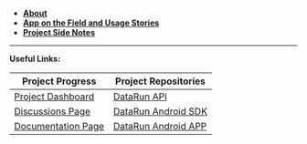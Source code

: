 - **[About](https://github.com/orgs/DataRun-ye/discussions/16)**
- **[App on the Field and Usage Stories](https://github.com/DataRun-ye/.github/wiki/App-on-the-field)**
- **[Project Side Notes](https://shadowed-duke-071.notion.site/114478a2374e80e79e2fe953e8239433?v=114478a2374e80b1b43d000c74357d29)**

---

**Useful Links:**

| **Project Progress** | **Project Repositories** |
| --- | --- |
| [Project Dashboard](https://github.com/orgs/DataRun-ye/projects/1/views/1?pane=info) | [DataRun API](https://github.com/DataRun-ye/data-run-api) |
| [Discussions Page](https://github.com/orgs/DataRun-ye/discussions) | [DataRun Android SDK](https://github.com/DataRun-ye/data-run-mobile-sdk)
| [Documentation Page](https://datarun-ye.github.io/data-run-docs/)  | [DataRun Android APP](https://github.com/DataRun-ye/data-run-mobile)    | [DataRun Documentation](https://masspro-nmcpye.github.io/data-run-docs/) |


